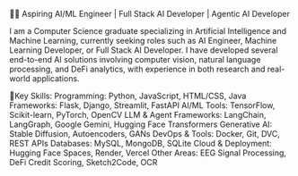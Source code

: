 👨‍💻 Aspiring AI/ML Engineer | Full Stack AI Developer | Agentic AI Developer


I am a Computer Science graduate specializing in Artificial Intelligence and Machine Learning, currently seeking roles such as AI Engineer, Machine Learning Developer, or Full Stack AI Developer. I have developed several end-to-end AI solutions involving computer vision, natural language processing, and DeFi analytics, with experience in both research and real-world applications.

🚀Key Skills:
Programming: Python, JavaScript, HTML/CSS, Java
Frameworks: Flask, Django, Streamlit, FastAPI
AI/ML Tools: TensorFlow, Scikit-learn, PyTorch, OpenCV
LLM & Agent Frameworks: LangChain, LangGraph, Google Gemini, Hugging Face Transformers
Generative AI: Stable Diffusion, Autoencoders, GANs
DevOps & Tools: Docker, Git, DVC, REST APIs
Databases: MySQL, MongoDB, SQLite
Cloud & Deployment: Hugging Face Spaces, Render, Vercel
Other Areas: EEG Signal Processing, DeFi Credit Scoring, Sketch2Code, OCR 
